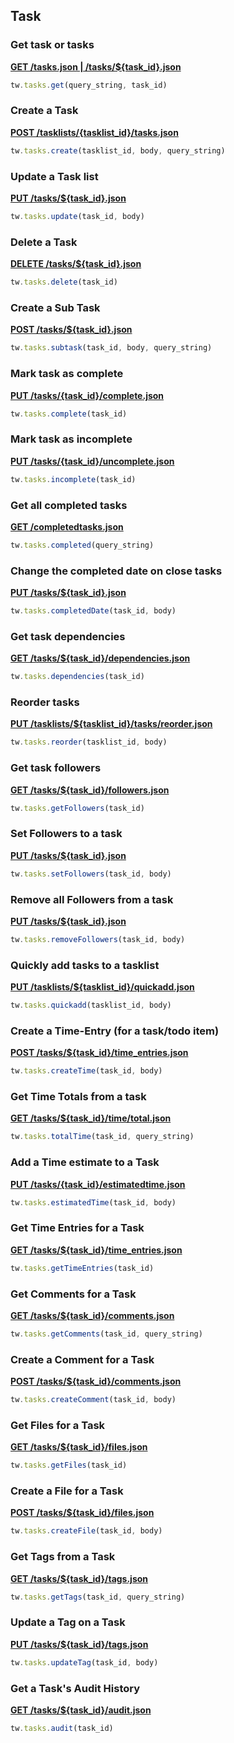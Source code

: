 ## Task

### Get task or tasks

[**GET /tasks.json | /tasks/${task_id}.json**](https://developer.teamwork.com/projects/tasks/get-all-tasks-across-all-projects)

```js
tw.tasks.get(query_string, task_id)
```

### Create a Task

[**POST /tasklists/{tasklist_id}/tasks.json**](https://developer.teamwork.com/projects/tasks/create-a-task)

```js
tw.tasks.create(tasklist_id, body, query_string)
```

### Update a Task list

[**PUT /tasks/${task_id}.json**](https://developer.teamwork.com/projects/tasks/update-a-task)

```js
tw.tasks.update(task_id, body)
```

### Delete a Task

[**DELETE /tasks/${task_id}.json**](https://developer.teamwork.com/projects/tasks/delete-a-task)

```js
tw.tasks.delete(task_id)
```

### Create a Sub Task

[**POST /tasks/${task_id}.json**](https://developer.teamwork.com/projects/tasks/create-a-sub-task)

```js
tw.tasks.subtask(task_id, body, query_string)
```

### Mark task as complete

[**PUT /tasks/{task_id}/complete.json**](https://developer.teamwork.com/projects/tasks/mark-a-task-complete)

```js
tw.tasks.complete(task_id)
```

### Mark task as incomplete

[**PUT /tasks/{task_id}/uncomplete.json**](https://developer.teamwork.com/projects/tasks/mark-a-task-uncomplete)

```js
tw.tasks.incomplete(task_id)
```

### Get all completed tasks

[**GET /completedtasks.json**](https://developer.teamwork.com/projects/tasks/get-completed-tasks)

```js
tw.tasks.completed(query_string)
```

### Change the completed date on close tasks

[**PUT /tasks/${task_id}.json**](https://developer.teamwork.com/projects/tasks/change-the-completed-date-on-closed-tasks)

```js
tw.tasks.completedDate(task_id, body)
```

### Get task dependencies

[**GET /tasks/${task_id}/dependencies.json**](https://developer.teamwork.com/projects/tasks/retrieve-task-dependencies)

```js
tw.tasks.dependencies(task_id)
```

### Reorder tasks

[**PUT /tasklists/${tasklist_id}/tasks/reorder.json**](https://developer.teamwork.com/projects/tasks/reorder-the-tasks)

```js
tw.tasks.reorder(tasklist_id, body)
```

### Get task followers

[**GET /tasks/${task_id}/followers.json**](https://developer.teamwork.com/projects/tasks/get-task-followers)

```js
tw.tasks.getFollowers(task_id)
```

### Set Followers to a task

[**PUT /tasks/${task_id}.json**](https://developer.teamwork.com/projects/tasks/set-task-followers)

```js
tw.tasks.setFollowers(task_id, body)
```

### Remove all Followers from a task

[**PUT /tasks/${task_id}.json**](https://developer.teamwork.com/projects/tasks/remove-task-followers)

```js
tw.tasks.removeFollowers(task_id, body)
```

### Quickly add tasks to a tasklist

[**PUT /tasklists/${tasklist_id}/quickadd.json**](https://developer.teamwork.com/projects/tasks/quickly-add-multiple-tasks)

```js
tw.tasks.quickadd(tasklist_id, body)
```

### Create a Time-Entry (for a task/todo item)

[**POST /tasks/${task_id}/time_entries.json**](https://developer.teamwork.com/projects/time-tracking/create-a-time-entry-for-a-task)

```js
tw.tasks.createTime(task_id, body)
```

### Get Time Totals from a task

[**GET /tasks/${task_id}/time/total.json**](https://developer.teamwork.com/projects/time-tracking/total-time-on-a-task)

```js
tw.tasks.totalTime(task_id, query_string)
```

### Add a Time estimate to a Task

[**PUT /tasks/{task_id}/estimatedtime.json**](https://developer.teamwork.com/projects/time-tracking/total-time-on-a-task)

```js
tw.tasks.estimatedTime(task_id, body)
```

### Get Time Entries for a Task

[**GET /tasks/${task_id}/time_entries.json**](https://developer.teamwork.com/projects/time-tracking/retrieve-all-task-times)

```js
tw.tasks.getTimeEntries(task_id)
```

### Get Comments for a Task

[**GET /tasks/${task_id}/comments.json**](https://developer.teamwork.com/projects/comments/retrieving-comments-across-all-types)

```js
tw.tasks.getComments(task_id, query_string)
```

### Create a Comment for a Task

[**POST /tasks/${task_id}/comments.json**](https://developer.teamwork.com/projects/comments/creating-a-comment)

```js
tw.tasks.createComment(task_id, body)
```

### Get Files for a Task

[**GET /tasks/${task_id}/files.json**](https://developer.teamwork.com/projects/files/list-files-on-a-task)

```js
tw.tasks.getFiles(task_id)
```

### Create a File for a Task

[**POST /tasks/${task_id}/files.json**](https://developer.teamwork.com/projects/files/add-a-file-to-a-task)

```js
tw.tasks.createFile(task_id, body)
```

### Get Tags from a Task

[**GET /tasks/${task_id}/tags.json**](https://developer.teamwork.com/projects/tags/list-all-tags-for-a-resource)

```js
tw.tasks.getTags(task_id, query_string)
```

### Update a Tag on a Task

[**PUT /tasks/${task_id}/tags.json**](https://developer.teamwork.com/projects/tags/update-a-single-tag)

```js
tw.tasks.updateTag(task_id, body)
```

### Get a Task's Audit History

[**GET /tasks/${task_id}/audit.json**](https://developer.teamwork.com/projects/activity/get-a-task-s-audit-history-premium-and-enterprise-plans-only)

```js
tw.tasks.audit(task_id)
```
